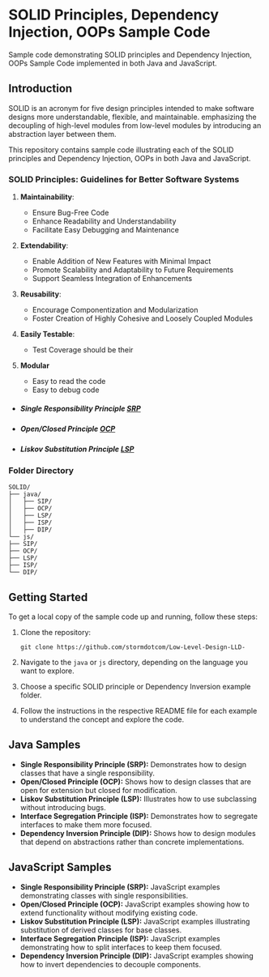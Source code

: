
# SOLID Principles, Dependency Injection, OOPs Sample Code

Sample code demonstrating SOLID principles and Dependency Injection, OOPs Sample Code implemented in both Java and JavaScript.


## Introduction

SOLID is an acronym for five design principles intended to make software designs more understandable, flexible, and maintainable. emphasizing the decoupling of high-level modules from low-level modules by introducing an abstraction layer between them.

This repository contains sample code illustrating each of the SOLID principles and Dependency Injection, OOPs in both Java and JavaScript.

### SOLID Principles: Guidelines for Better Software Systems

1. **Maintainability**:
   - Ensure Bug-Free Code
   - Enhance Readability and Understandability
   - Facilitate Easy Debugging and Maintenance

2. **Extendability**:
   - Enable Addition of New Features with Minimal Impact
   - Promote Scalability and Adaptability to Future Requirements
   - Support Seamless Integration of Enhancements

3. **Reusability**:
   - Encourage Componentization and Modularization
   - Foster Creation of Highly Cohesive and Loosely Coupled Modules

4. **Easily Testable**:
    - Test Coverage should be their
    
5.  **Modular**
    - Easy to read the code
    - Easy to debug code

 - ##### Single Responsibility Principle [SRP](SRP/srp.md)
 - ##### Open/Closed Principle [OCP](OCP/ocp.md)
 - ##### Liskov Substitution Principle [LSP](LSP/lsp.md)


### Folder Directory
```
SOLID/
├── java/
│   ├── SIP/
│   ├── OCP/
│   ├── LSP/
│   ├── ISP/
│   ├── DIP/
└── js/
├── SIP/
├── OCP/
├── LSP/
├── ISP/
└── DIP/
```

## Getting Started

To get a local copy of the sample code up and running, follow these steps:

1. Clone the repository:

   ```
   git clone https://github.com/stormdotcom/Low-Level-Design-LLD-
   ```

2. Navigate to the `java` or `js` directory, depending on the language you want to explore.

3. Choose a specific SOLID principle or Dependency Inversion example folder.

4. Follow the instructions in the respective README file for each example to understand the concept and explore the code.

## Java Samples

- **Single Responsibility Principle (SRP):** Demonstrates how to design classes that have a single responsibility.
- **Open/Closed Principle (OCP):** Shows how to design classes that are open for extension but closed for modification.
- **Liskov Substitution Principle (LSP):** Illustrates how to use subclassing without introducing bugs.
- **Interface Segregation Principle (ISP):** Demonstrates how to segregate interfaces to make them more focused.
- **Dependency Inversion Principle (DIP):** Shows how to design modules that depend on abstractions rather than concrete implementations.

## JavaScript Samples

- **Single Responsibility Principle (SRP):** JavaScript examples demonstrating classes with single responsibilities.
- **Open/Closed Principle (OCP):** JavaScript examples showing how to extend functionality without modifying existing code.
- **Liskov Substitution Principle (LSP):** JavaScript examples illustrating substitution of derived classes for base classes.
- **Interface Segregation Principle (ISP):** JavaScript examples demonstrating how to split interfaces to keep them focused.
- **Dependency Inversion Principle (DIP):** JavaScript examples showing how to invert dependencies to decouple components.
